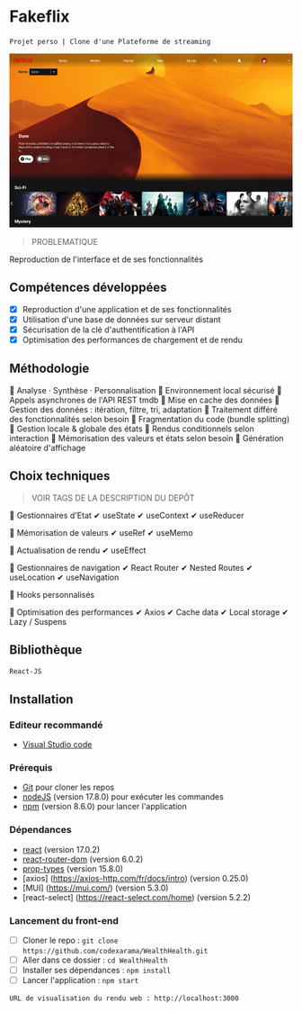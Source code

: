 # Fakeflix

    Projet perso | Clone d'une Plateforme de streaming


<kbd>![Visuel](./Fakeflix.png)</kbd>

> PROBLEMATIQUE

Reproduction de l'interface et de ses fonctionnalités

## Compétences développées

- [x] Reproduction d'une application et de ses fonctionnalités
- [x] Utilisation d'une base de données sur serveur distant
- [x] Sécurisation de la clé d'authentification à l'API
- [x] Optimisation des performances de chargement et de rendu

## Méthodologie

🔘 Analyse · Synthèse · Personnalisation
🔘 Environnement local sécurisé
🔘 Appels asynchrones de l'API REST tmdb
🔘 Mise en cache des données
🔘 Gestion des données : itération, filtre, tri, adaptation
🔘 Traitement différé des fonctionnalités selon besoin
🔘 Fragmentation du code (bundle splitting)
🔘 Gestion locale & globale des états
🔘 Rendus conditionnels selon interaction
🔘 Mémorisation des valeurs et états selon besoin
🔘 Génération aléatoire d'affichage

## Choix techniques

> VOIR TAGS DE LA DESCRIPTION DU DEPÔT

🔘 Gestionnaires d'Etat
    ✔ useState
    ✔ useContext
    ✔ useReducer

🔘 Mémorisation de valeurs
    ✔ useRef
    ✔ useMemo

🔘 Actualisation de rendu
    ✔ useEffect

🔘 Gestionnaires de navigation
    ✔ React Router
    ✔ Nested Routes
    ✔ useLocation
    ✔ useNavigation

🔘 Hooks personnalisés

🔘 Optimisation des performances
    ✔ Axios
    ✔ Cache data
    ✔ Local storage
    ✔ Lazy / Suspens

## Bibliothèque

    React-JS

## Installation

### Editeur recommandé

* [Visual Studio code](https://code.visualstudio.com/)

### Prérequis

* [Git](https://git-scm.com/) pour cloner les repos
* [nodeJS](https://nodejs.org/fr/) (version 17.8.0) pour exécuter les commandes
* [npm](https://docs.npmjs.com/downloading-and-installing-node-js-and-npm) (version 8.6.0) pour lancer l'application

### Dépendances

*  [react](https://fr.reactjs.org/docs/getting-started.html) (version 17.0.2)
*  [react-router-dom](https://reactrouter.com/web/guides/quick-start) (version 6.0.2)
*  [prop-types](https://fr.reactjs.org/docs/typechecking-with-proptypes.html) (version 15.8.0)
*   [axios] (https://axios-http.com/fr/docs/intro) (version 0.25.0)
*   [MUI] (https://mui.com/) (version 5.3.0)
*   [react-select] (https://react-select.com/home) (version 5.2.2)

### Lancement du front-end

- [ ] Cloner le repo : `git clone https://github.com/codexarama/WealthHealth.git`
- [ ] Aller dans ce dossier : `cd WealthHealth`
- [ ] Installer ses dépendances : `npm install`
- [ ] Lancer l'application : `npm start`

```bash
URL de visualisation du rendu web : http://localhost:3000
```
